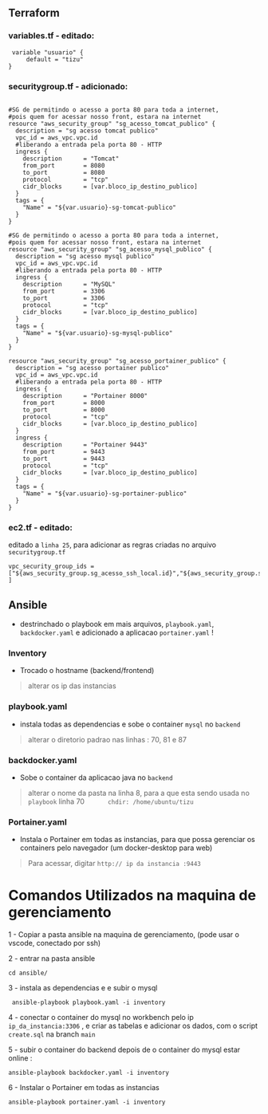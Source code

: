 ## Terraform

### variables.tf - editado:
```
 variable "usuario" {
     default = "tizu"
}
```

### securitygroup.tf - adicionado:
```

#SG de permitindo o acesso a porta 80 para toda a internet, 
#pois quem for acessar nosso front, estara na internet
resource "aws_security_group" "sg_acesso_tomcat_publico" {
  description = "sg acesso tomcat publico"
  vpc_id = aws_vpc.vpc.id
  #liberando a entrada pela porta 80 - HTTP
  ingress {
    description      = "Tomcat"
    from_port        = 8080
    to_port          = 8080
    protocol         = "tcp"
    cidr_blocks      = [var.bloco_ip_destino_publico]
  }
  tags = {
    "Name" = "${var.usuario}-sg-tomcat-publico"
  }
}

#SG de permitindo o acesso a porta 80 para toda a internet, 
#pois quem for acessar nosso front, estara na internet
resource "aws_security_group" "sg_acesso_mysql_publico" {
  description = "sg acesso mysql publico"
  vpc_id = aws_vpc.vpc.id
  #liberando a entrada pela porta 80 - HTTP
  ingress {
    description      = "MySQL"
    from_port        = 3306
    to_port          = 3306
    protocol         = "tcp"
    cidr_blocks      = [var.bloco_ip_destino_publico]
  }
  tags = {
    "Name" = "${var.usuario}-sg-mysql-publico"
  }
}

resource "aws_security_group" "sg_acesso_portainer_publico" {
  description = "sg acesso portainer publico"
  vpc_id = aws_vpc.vpc.id
  #liberando a entrada pela porta 80 - HTTP
  ingress {
    description      = "Portainer 8000"
    from_port        = 8000
    to_port          = 8000
    protocol         = "tcp"
    cidr_blocks      = [var.bloco_ip_destino_publico]
  }
  ingress {
    description      = "Portainer 9443"
    from_port        = 9443
    to_port          = 9443
    protocol         = "tcp"
    cidr_blocks      = [var.bloco_ip_destino_publico]
  }
  tags = {
    "Name" = "${var.usuario}-sg-portainer-publico"
  }
}
```

### ec2.tf - editado:
editado a `linha 25`, para adicionar as regras criadas no arquivo `securitygroup.tf`
```  
vpc_security_group_ids = ["${aws_security_group.sg_acesso_ssh_local.id}","${aws_security_group.sg_acesso_web_publico.id}","${aws_security_group.sg_acesso_tomcat_publico.id}","${aws_security_group.sg_acesso_mysql_publico.id}","${aws_security_group.sg_acesso_portainer_publico.id}" ]
```

## Ansible
- destrinchado o playbook em mais arquivos,
`playbook.yaml`, `backdocker.yaml` e adicionado a aplicacao `portainer.yaml` !

### Inventory
- Trocado o hostname (backend/frontend)
> alterar os ip das instancias

### playbook.yaml
- instala todas as dependencias e sobe o container `mysql` no `backend`
> alterar o diretorio padrao nas linhas : 70, 81 e 87

### backdocker.yaml
- Sobe o container da aplicacao java no `backend`
>  alterar o nome da pasta na linha 8, para a que esta sendo usada no `playbook` linha 70
```       chdir: /home/ubuntu/tizu ```

### Portainer.yaml
- Instala o Portainer em todas as instancias, para que possa gerenciar os containers pelo navegador (um docker-desktop para web)
> Para acessar, digitar `http:// ip da instancia :9443`

# Comandos Utilizados na maquina de gerenciamento
1 - Copiar a pasta ansible na maquina de gerenciamento, (pode usar o vscode, conectado por ssh)

2 - entrar na pasta ansible
```
cd ansible/
```

3 - instala as dependencias e e subir o mysql
```
 ansible-playbook playbook.yaml -i inventory
```

4 - conectar o container do mysql no workbench pelo ip `ip_da_instancia:3306` , e criar as tabelas e adicionar os dados, com o script `create.sql` na branch `main`

5 - subir o container do backend depois de o container do mysql estar online :
```  
ansible-playbook backdocker.yaml -i inventory 
```

6 - Instalar o Portainer em todas as instancias
```
ansible-playbook portainer.yaml -i inventory 
```